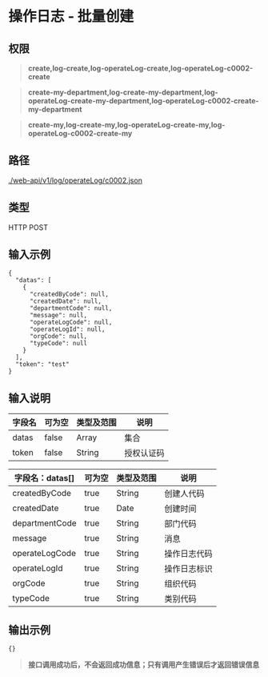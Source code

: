 # 操作日志 - 批量创建

## 权限

> **create,log-create,log-operateLog-create,log-operateLog-c0002-create**

> **create-my-department,log-create-my-department,log-operateLog-create-my-department,log-operateLog-c0002-create-my-department**

> **create-my,log-create-my,log-operateLog-create-my,log-operateLog-c0002-create-my**

## 路径

[./web-api/v1/log/operateLog/c0002.json](./c0002.json)

## 类型

HTTP POST

## 输入示例

```
{
  "datas": [
    {
      "createdByCode": null,
      "createdDate": null,
      "departmentCode": null,
      "message": null,
      "operateLogCode": null,
      "operateLogId": null,
      "orgCode": null,
      "typeCode": null
    }
  ],
  "token": "test"
}
```

## 输入说明

字段名|可为空|类型及范围|说明
---|---|---|---
datas|false|Array|集合
token|false|String|授权认证码

字段名：datas[]|可为空|类型及范围|说明
---|---|---|---
createdByCode|true|String|创建人代码
createdDate|true|Date|创建时间
departmentCode|true|String|部门代码
message|true|String|消息
operateLogCode|true|String|操作日志代码
operateLogId|true|String|操作日志标识
orgCode|true|String|组织代码
typeCode|true|String|类别代码

## 输出示例

```
{}
```

> **接口调用成功后，不会返回成功信息；只有调用产生错误后才返回错误信息**